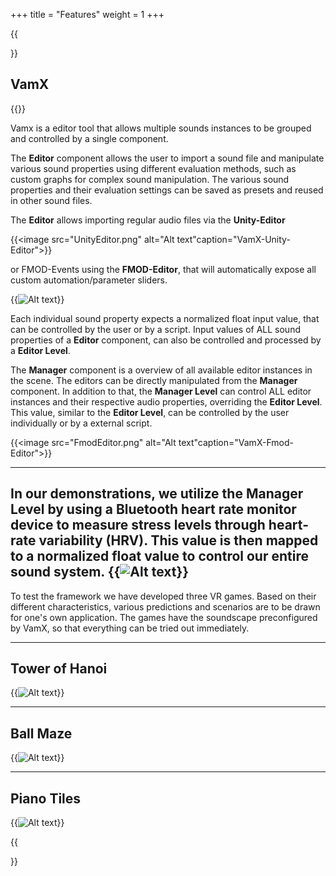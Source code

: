 +++
title = "Features"
weight = 1
+++

{{<section title="Features">}}

## VamX

{{<mediathek id="533cd81f4b8c446af8757c8d4dcefd88" title="Our project demo">}}

Vamx is a editor tool that allows multiple sounds instances to be grouped and controlled by a single component.

The **Editor** component allows the user to import a sound file and manipulate various sound properties using different evaluation methods, such as custom graphs for complex sound manipulation. The various sound properties and their evaluation settings can be saved as presets and reused in other sound files.

The **Editor** allows importing regular audio files via the **Unity-Editor**

{{<image src="UnityEditor.png" alt="Alt text"caption="VamX-Unity-Editor">}}

or FMOD-Events using the **FMOD-Editor**, that will automatically expose all custom automation/parameter sliders.

{{<image src="Manager.png" alt="Alt text" caption="VamX-Manager">}}

Each individual sound property expects a normalized float input value, that can be controlled by the user or by a script. Input values of ALL sound properties of a **Editor** component, can also be controlled and processed by a **Editor Level**.

The **Manager** component is a overview of all available editor instances in the scene. The editors can be directly manipulated from the **Manager** component. In addition to that, the **Manager Level** can control ALL editor instances and their respective audio properties, overriding the **Editor Level**. This value, similar to the **Editor Level**, can be controlled by the user individually or by a external script.

{{<image src="FmodEditor.png" alt="Alt text"caption="VamX-Fmod-Editor">}}

---
In our demonstrations, we utilize the **Manager Level** by using a Bluetooth heart rate monitor device to measure stress levels through heart-rate variability (HRV). This value is then mapped to a normalized float value to control our entire sound system.
{{<image src="device.png" alt="Alt text" caption="VamX and heart rate measuring instrument are connected via bluetooth.">}}
---
To test the framework we have developed three VR games. Based on their different characteristics, various predictions and scenarios are to be drawn for one's own application. The games have the soundscape preconfigured by VamX, so that everything can be tried out immediately.


---

## Tower of Hanoi

{{<image src="hanoi.gif" alt="Alt text" caption="A low-stress task, which can be completed at its own pace">}}

---

## Ball Maze

{{<image src="ball.gif" alt="Alt text" caption="A stress level variable task in which you have to react on the virtual physics">}}


---

## Piano Tiles
{{<image src="pianotiles.gif" alt="Alt text" caption="Steadily increasing stress level due to this accelerating rhythm game. Can sound manipulation help us break the personal limit?">}}



{{</section>}}